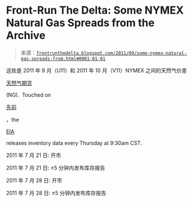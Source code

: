 <!--yml

分类: 未分类

日期: 2024 年 05 月 12 日 23:33:53

-->

# Front-Run The Delta: Some NYMEX Natural Gas Spreads from the Archive

> 来源：[`frontrunthedelta.blogspot.com/2011/09/some-nymex-natural-gas-spreads-from.html#0001-01-01`](https://frontrunthedelta.blogspot.com/2011/09/some-nymex-natural-gas-spreads-from.html#0001-01-01)

这些是 2011 年 9 月（U11）和 2011 年 10 月（V11）NYMEX 之间的天然气价差

[天然气期货](http://www.cmegroup.com/trading/energy/natural-gas/natural-gas_contract_specifications.html)

(NG).  Touched on

[先前](http://frontrunthedelta.blogspot.com/2011/08/natural-gas-inventory-report.html)

，the

[EIA](http://www.eia.gov/)

releases inventory data every Thursday at 9:30am CST.

2011 年 7 月 21 日: 开市

2011 年 7 月 21 日: ±5 分钟内发布库存报告

2011 年 7 月 28 日: 开市

2011 年 7 月 28 日: ±5 分钟内发布库存报告
